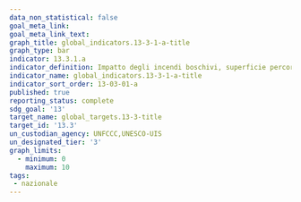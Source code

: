 ```yaml
---
data_non_statistical: false
goal_meta_link:
goal_meta_link_text:
graph_title: global_indicators.13-3-1-a-title
graph_type: bar
indicator: 13.3.1.a
indicator_definition: Impatto degli incendi boschivi, superficie percorsa dal fuoco per 1000km2
indicator_name: global_indicators.13-3-1-a-title
indicator_sort_order: 13-03-01-a
published: true
reporting_status: complete
sdg_goal: '13'
target_name: global_targets.13-3-title
target_id: '13.3'
un_custodian_agency: UNFCCC,UNESCO-UIS
un_designated_tier: '3'
graph_limits:
  - minimum: 0
    maximum: 10
tags:
 - nazionale
---
```

